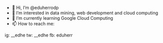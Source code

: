 - 👋 Hi, I’m @eduherrodp
- 👀 I’m interested in data mining, web development and cloud computing 
- 🌱 I’m currently learning Google Cloud Computing 
- 📫 How to reach me:

ig: __edhe
tw: __edhe
fb: eduherr

<!---
eduherrodp/eduherrodp is a ✨ special ✨ repository because its `README.md` (this file) appears on your GitHub profile.
You can click the Preview link to take a look at your changes.
--->
